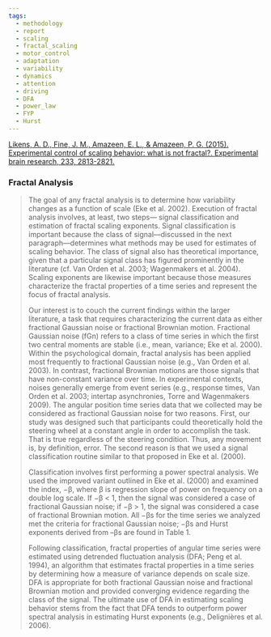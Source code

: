 ```yaml
---
tags:
  - methodology
  - report
  - scaling
  - fractal_scaling
  - motor_control
  - adaptation
  - variability
  - dynamics
  - attention
  - driving
  - DFA
  - power_law
  - FYP
  - Hurst
---
```


[Likens, A. D., Fine, J. M., Amazeen, E. L., & Amazeen, P. G. (2015). Experimental control of scaling behavior: what is not fractal?. Experimental brain research, 233, 2813-2821.](https://d1wqtxts1xzle7.cloudfront.net/46927555/Experimental_control_of_scaling_behavior20160630-19247-zmo4o-libre.pdf?1467331029=&response-content-disposition=inline%3B+filename%3DExperimental_control_of_scaling_behavior.pdf&Expires=1733441917&Signature=VsWy~Be3L8irKS4XRAfDLxOHX-e-Qy4aPMuXR2ghT2Q8cW8l1ScfnwsT7Lcm97kreX1GC~~VJ3pfA2dZKyMzT3VwoQvXp0NTkYyqmvUAU6SQoJdfCRSCbQLa5K5WPJ5fD-B3W-WYgYTor3p9pfDw0VeQFm8A7pAxs~PxjzLiD-ytuBhkSL13CKfNAL5LHPi8zgRlJplKogIbx3d69IlbrxsVctafbeQzBGFY~6ohT7k50zVJLh2p0TwtMMkxoXo3PSkFz57K2--c6FV9dLiFaHK~rQf2msUhNmCwJdOztqS-wMPW5KtV3kf-K5QOjCEQhvqBxgahbRoADKMqEpYNIQ__&Key-Pair-Id=APKAJLOHF5GGSLRBV4ZA)
### Fractal Analysis

> The goal of any fractal analysis is to determine how variability changes as a function of scale (Eke et al. 2002). Execution of fractal analysis involves, at least, two steps— signal classification and estimation of fractal scaling exponents. Signal classification is important because the class of signal—discussed in the next paragraph—determines what methods may be used for estimates of scaling behavior. The class of signal also has theoretical importance, given that a particular signal class has figured prominently in the literature (cf. Van Orden et al. 2003; Wagenmakers et al. 2004). Scaling exponents are likewise important because those measures characterize the fractal properties of a time series and represent the focus of fractal analysis.
> 
> Our interest is to couch the current findings within the larger literature, a task that requires characterizing the current data as either fractional Gaussian noise or fractional Brownian motion. Fractional Gaussian noise (fGn) refers to a class of time series in which the first two central moments are stable (i.e., mean, variance; Eke et al. 2000). Within the psychological domain, fractal analysis has been applied most frequently to fractional Gaussian noise (e.g., Van Orden et al. 2003). In contrast, fractional Brownian motions are those signals that have non-constant variance over time. In experimental contexts, noises generally emerge from event series (e.g., response times, Van Orden et al. 2003; intertap asynchronies, Torre and Wagenmakers 2009). The angular position time series data that we collected may be considered as fractional Gaussian noise for two reasons. First, our study was designed such that participants could theoretically hold the steering wheel at a constant angle in order to accomplish the task. That is true regardless of the steering condition. Thus, any movement is, by definition, error. The second reason is that we used a signal classification routine similar to that proposed in Eke et al. (2000). 
> 
> Classification involves first performing a power spectral analysis. We used the improved variant outlined in Eke et al. (2000) and examined the index, −β, where β is regression slope of power on frequency on a double log scale. If −β < 1, then the signal was considered a case of fractional Gaussian noise; if −β > 1, the signal was considered a case of fractional Brownian motion. All −βs for the time series we analyzed met the criteria for fractional Gaussian noise; −βs and Hurst exponents derived from –βs are found in Table 1. 
> 
> Following classification, fractal properties of angular time series were estimated using detrended fluctuation analysis (DFA; Peng et al. 1994), an algorithm that estimates fractal properties in a time series by determining how a measure of variance depends on scale size. DFA is appropriate for both fractional Gaussian noise and fractional Brownian motion and provided converging evidence regarding the class of the signal. The ultimate use of DFA in estimating scaling behavior stems from the fact that DFA tends to outperform power spectral analysis in estimating Hurst exponents (e.g., Delignières et al. 2006).